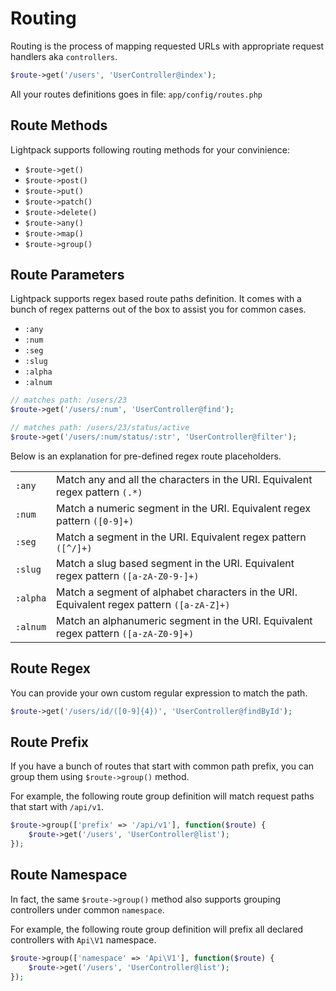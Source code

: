 # Routing

Routing is the process of mapping requested URLs with appropriate
request handlers aka <code>controllers</code>.

```php
$route->get('/users', 'UserController@index');
```

All your routes definitions goes in file: <code>app/config/routes.php</code> 

## Route Methods

Lightpack supports following routing methods for your convinience:
* <code>$route->get()</code>
* <code>$route->post()</code>
* <code>$route->put()</code>
* <code>$route->patch()</code>
* <code>$route->delete()</code>
* <code>$route->any()</code>
* <code>$route->map()</code>
* <code>$route->group()</code>

## Route Parameters

Lightpack supports regex based route paths definition. It comes with a bunch of
regex patterns out of the box to assist you for common cases.

* <code>:any</code>
* <code>:num</code>
* <code>:seg</code>
* <code>:slug</code>
* <code>:alpha</code>
* <code>:alnum</code>

```php
// matches path: /users/23
$route->get('/users/:num', 'UserController@find');

// matches path: /users/23/status/active
$route->get('/users/:num/status/:str', 'UserController@filter');
```

Below is an explanation for pre-defined regex route placeholders.

<table>
    <tbody>
        <tr>
            <td><code>:any</code></td>
            <td>Match any and all the characters in the URI. Equivalent regex pattern <code>(.*)</code></td>
        </tr>
        <tr>
            <td><code>:num</code></td>
            <td>Match a numeric segment in the URI. Equivalent regex pattern <code>([0-9]+)</code></td>
        </tr>
        <tr>
            <td><code>:seg</code></td>
            <td>Match a segment in the URI. Equivalent regex pattern <code>([^/]+)</code></td>
        </tr>
        <tr>
            <td><code>:slug</code></td>
            <td>Match a slug based segment in the URI. Equivalent regex pattern <code>([a-zA-Z0-9-]+)</code></td>
        </tr>
        <tr>
            <td><code>:alpha</code></td>
            <td>Match a segment of alphabet characters in the URI. Equivalent regex pattern <code>([a-zA-Z]+)</code></td>
        </tr>
        <tr>
            <td><code>:alnum</code></td>
            <td>Match an alphanumeric segment in the URI. Equivalent regex pattern <code>([a-zA-Z0-9]+)</code></td>
        </tr>
    </tbody>
</table>

## Route Regex

You can provide your own custom regular expression to match the path.

```php
$route->get('/users/id/([0-9]{4})', 'UserController@findById');
```                

## Route Prefix

If you have a bunch of routes that start with common path prefix,
you can group them using <code>$route->group()</code> method.

For example, the following route group definition will match
request paths that start with <code>/api/v1</code>.

```php
$route->group(['prefix' => '/api/v1'], function($route) {
    $route->get('/users', 'UserController@list');
});
```

## Route Namespace

In fact, the same <code>$route->group()</code> method also supports grouping
controllers under common <code>namespace</code>.

For example, the following route group definition will prefix all declared controllers
with <code>Api\V1</code> namespace.

```php
$route->group(['namespace' => 'Api\V1'], function($route) {
    $route->get('/users', 'UserController@list');
});
```
